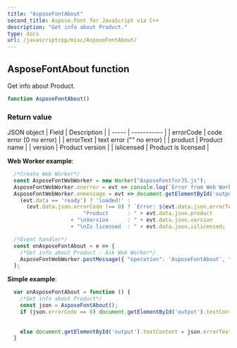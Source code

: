 ```yaml
---
title: "AsposeFontAbout"
second_title: Aspose.Font for JavaScript via C++
description: "Get info about Product."
type: docs
url: /javascriptcpp/misc/AsposeFontAbout/
---
```


## AsposeFontAbout function

Get info about Product.

```js
function AsposeFontAbout()
```

### Return value

JSON object 
| Field | Description |
| ----- | ----------- |
| errorCode | code error (0 no error) |
| errorText | text error ("" no error) |
| product | Product name |
| version | Product version |
| islicensed | Product is licensed |


**Web Worker example**:
```js
  /*Create Web Worker*/
  const AsposeFontWebWorker = new Worker("AsposeFontforJS.js");
  AsposeFontWebWorker.onerror = evt => console.log(`Error from Web Worker: ${evt.message}`);
  AsposeFontWebWorker.onmessage = evt => document.getElementById('output').textContent = 
    (evt.data == 'ready') ? 'loaded!' :
      (evt.data.json.errorCode !== 0) ? `Error: ${evt.data.json.errorText}` :
                        "Product      : " + evt.data.json.product
                    + "\nVersion      : " + evt.data.json.version
                    + "\nIs licensed  : " + evt.data.json.islicensed;

  /*Event handler*/
  const onAsposeFontAbout = e => {
    /*Get info about Product - Ask Web Worker*/
    AsposeFontWebWorker.postMessage({ "operation": 'AsposeFontAbout', "params": [] }, []);
  };
```
**Simple example**:
```js
  var onAsposeFontAbout = function () {
    /*Get info about Product*/
    const json = AsposeFontAbout();
    if (json.errorCode == 0) document.getElementById('output').textContent = "Product      : " + json.product
                                                                         + "\nVersion      : " + json.version
                                                                         + "\nIs licensed  : " + json.islicensed;
    else document.getElementById('output').textContent = json.errorText;
  }
```
